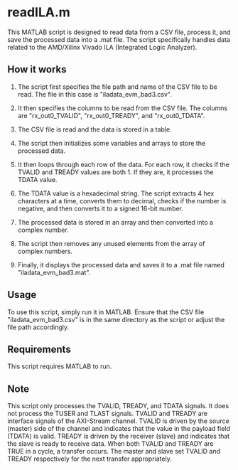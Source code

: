# readILA.m

This MATLAB script is designed to read data from a CSV file, process it, and save the processed data into a .mat file. The script specifically handles data related to the AMD/Xilinx Vivado ILA (Integrated Logic Analyzer).

## How it works

1. The script first specifies the file path and name of the CSV file to be read. The file in this case is "iladata_evm_bad3.csv".

2. It then specifies the columns to be read from the CSV file. The columns are "rx_out0_TVALID", "rx_out0_TREADY", and "rx_out0_TDATA".

3. The CSV file is read and the data is stored in a table.

4. The script then initializes some variables and arrays to store the processed data.

5. It then loops through each row of the data. For each row, it checks if the TVALID and TREADY values are both 1. If they are, it processes the TDATA value.

6. The TDATA value is a hexadecimal string. The script extracts 4 hex characters at a time, converts them to decimal, checks if the number is negative, and then converts it to a signed 16-bit number.

7. The processed data is stored in an array and then converted into a complex number.

8. The script then removes any unused elements from the array of complex numbers.

9. Finally, it displays the processed data and saves it to a .mat file named "iladata_evm_bad3.mat".

## Usage

To use this script, simply run it in MATLAB. Ensure that the CSV file "iladata_evm_bad3.csv" is in the same directory as the script or adjust the file path accordingly.

## Requirements

This script requires MATLAB to run.

## Note

This script only processes the TVALID, TREADY, and TDATA signals. It does not process the TUSER and TLAST signals. TVALID and TREADY are interface signals of the AXI-Stream channel. TVALID is driven by the source (master) side of the channel and indicates that the value in the payload field (TDATA) is valid. TREADY is driven by the receiver (slave) and indicates that the slave is ready to receive data. When both TVALID and TREADY are TRUE in a cycle, a transfer occurs. The master and slave set TVALID and TREADY respectively for the next transfer appropriately.
